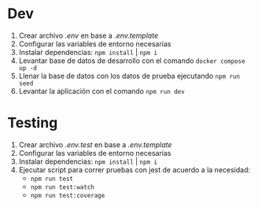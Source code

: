 # Dev
1. Crear archivo <i>.env</i> en base a <i>.env.template</i>
2. Configurar las variables de entorno necesarias
3. Instalar dependencias: `npm install` | `npm i`
4. Levantar base de datos de desarrollo con el comando `docker compose up -d`
5. Llenar la base de datos con los datos de prueba ejecutando `npm run seed`
6. Levantar la aplicación con el comando `npm run dev`

# Testing
1. Crear archivo <i>.env.test</i> en base a <i>.env.template</i>
2. Configurar las variables de entorno necesarias
3. Instalar dependencias: `npm install` | `npm i`
4. Ejecutar script para correr pruebas con jest de acuerdo a la necesidad:
    - `npm run test`
    - `npm run test:watch`
    - `npm run test:coverage`
